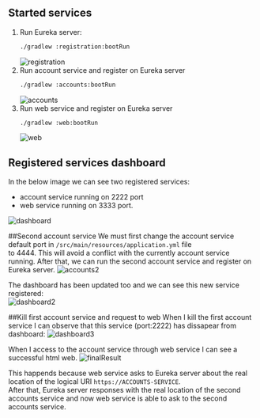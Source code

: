 ## Started services
1. Run Eureka server: 
    ```bash
    ./gradlew :registration:bootRun
    ```
   ![registration](https://user-images.githubusercontent.com/45805074/147889906-421265b1-868e-461b-9fa3-a5d301aff16e.png)
2. Run account service and register on Eureka server
   ```bash
   ./gradlew :accounts:bootRun
   ```
   ![accounts](https://user-images.githubusercontent.com/45805074/147889985-51e0ea78-7070-449e-9ffb-868347dc7453.png)
3. Run web service and register on Eureka server
   ```bash
   ./gradlew :web:bootRun
   ```
   ![web](https://user-images.githubusercontent.com/45805074/147890020-c9f6b2aa-6907-4ba0-bbb3-4a0bd5da9ba6.png)

## Registered services dashboard
In the below image we can see two registered services:
- account service running on 2222 port
- web service running on 3333 port.  

![dashboard](https://user-images.githubusercontent.com/45805074/147890096-e0dc7fbb-770c-4063-9b4b-8710afd858fd.png)

##Second account service
We must first change the account service default port in ``/src/main/resources/application.yml`` file  
to 4444. This will avoid a conflict with the currently account service running.
After that, we can run the second account service and register on Eureka server.
![accounts2](https://user-images.githubusercontent.com/45805074/147890279-bb9f93a5-e177-47cb-b3eb-fb44939eb973.png)

The dashboard has been updated too and we can see this new service registered:  
![dashboard2](https://user-images.githubusercontent.com/45805074/147890316-e93965d1-a67b-4fc8-82e9-234eb84d994e.png)

##Kill first account service and request to web
When I kill the first account service I can observe that 
this service (port:2222) has dissapear from dashboard:
![dashboard3](https://user-images.githubusercontent.com/45805074/147890344-477578f8-b25b-4e3c-ab06-33b1d69d10cb.png)  

When I access to the account service through web service I can see
a successful html web.
![finalResult](https://user-images.githubusercontent.com/45805074/147890378-bffa9161-46d3-4576-b6dc-c86b30a74e98.png)  

This happends because web service asks to Eureka server about the real location of the logical URI ``https://ACCOUNTS-SERVICE``.  
After that, Eureka server responses with the real location of the second 
accounts service and now web service is able to ask to the second accounts service.
